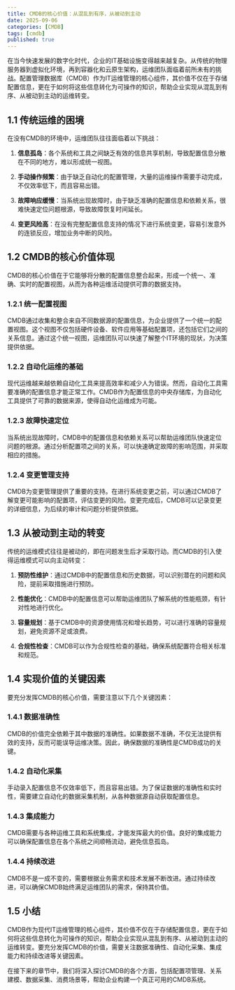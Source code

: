 ```yaml
---
title: CMDB的核心价值：从混乱到有序，从被动到主动
date: 2025-09-06
categories: [CMDB]
tags: [cmdb]
published: true
---
```


在当今快速发展的数字化时代，企业的IT基础设施变得越来越复杂。从传统的物理服务器到虚拟化环境，再到容器化和云原生架构，运维团队面临着前所未有的挑战。配置管理数据库（CMDB）作为IT运维管理的核心组件，其价值不仅在于存储配置信息，更在于如何将这些信息转化为可操作的知识，帮助企业实现从混乱到有序、从被动到主动的运维转变。

## 1.1 传统运维的困境

在没有CMDB的环境中，运维团队往往面临着以下挑战：

1. **信息孤岛**：各个系统和工具之间缺乏有效的信息共享机制，导致配置信息分散在不同的地方，难以形成统一视图。

2. **手动操作频繁**：由于缺乏自动化的配置管理，大量的运维操作需要手动完成，不仅效率低下，而且容易出错。

3. **故障响应缓慢**：当系统出现故障时，由于缺乏准确的配置信息和依赖关系，很难快速定位问题根源，导致故障恢复时间延长。

4. **变更风险高**：在没有完整配置信息支持的情况下进行系统变更，容易引发意外的连锁反应，增加业务中断的风险。

## 1.2 CMDB的核心价值体现

CMDB的核心价值在于它能够将分散的配置信息整合起来，形成一个统一、准确、实时的配置视图，从而为各种运维活动提供可靠的数据支持。

### 1.2.1 统一配置视图

CMDB通过收集和整合来自不同数据源的配置信息，为企业提供了一个统一的配置视图。这个视图不仅包括硬件设备、软件应用等基础配置项，还包括它们之间的关系信息。通过这个统一视图，运维团队可以快速了解整个IT环境的现状，为决策提供依据。

### 1.2.2 自动化运维的基础

现代运维越来越依赖自动化工具来提高效率和减少人为错误。然而，自动化工具需要准确的配置信息才能正常工作。CMDB作为配置信息的中央存储库，为自动化工具提供了可靠的数据来源，使得自动化运维成为可能。

### 1.2.3 故障快速定位

当系统出现故障时，CMDB中的配置信息和依赖关系可以帮助运维团队快速定位问题的根源。通过分析配置项之间的关系，可以快速确定故障的影响范围，并采取相应的措施。

### 1.2.4 变更管理支持

CMDB为变更管理提供了重要的支持。在进行系统变更之前，可以通过CMDB了解变更可能影响的配置项，评估变更的风险。变更完成后，CMDB可以记录变更的详细信息，为后续的审计和问题分析提供依据。

## 1.3 从被动到主动的转变

传统的运维模式往往是被动的，即在问题发生后才采取行动。而CMDB的引入使得运维模式可以向主动转变：

1. **预防性维护**：通过CMDB中的配置信息和历史数据，可以识别潜在的问题和风险，提前采取措施进行预防。

2. **性能优化**：CMDB中的配置信息可以帮助运维团队了解系统的性能瓶颈，有针对性地进行优化。

3. **容量规划**：基于CMDB中的资源使用情况和增长趋势，可以进行准确的容量规划，避免资源不足或浪费。

4. **合规性检查**：CMDB可以作为合规性检查的基础，确保系统配置符合相关标准和规范。

## 1.4 实现价值的关键因素

要充分发挥CMDB的核心价值，需要注意以下几个关键因素：

### 1.4.1 数据准确性

CMDB的价值完全依赖于其中数据的准确性。如果数据不准确，不仅无法提供有效的支持，反而可能误导运维决策。因此，确保数据的准确性是CMDB成功的关键。

### 1.4.2 自动化采集

手动录入配置信息不仅效率低下，而且容易出错。为了保证数据的准确性和实时性，需要建立自动化的数据采集机制，从各种数据源自动获取配置信息。

### 1.4.3 集成能力

CMDB需要与各种运维工具和系统集成，才能发挥最大的价值。良好的集成能力可以确保配置信息在各个系统之间顺畅流动，避免信息孤岛。

### 1.4.4 持续改进

CMDB不是一成不变的，需要根据业务需求和技术发展不断改进。通过持续改进，可以确保CMDB始终满足运维团队的需求，保持其价值。

## 1.5 小结

CMDB作为现代IT运维管理的核心组件，其价值不仅在于存储配置信息，更在于如何将这些信息转化为可操作的知识，帮助企业实现从混乱到有序、从被动到主动的运维转变。要充分发挥CMDB的价值，需要关注数据准确性、自动化采集、集成能力和持续改进等关键因素。

在接下来的章节中，我们将深入探讨CMDB的各个方面，包括配置项管理、关系建模、数据采集、消费场景等，帮助企业构建一个真正可用的CMDB系统。